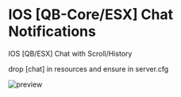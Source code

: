 # IOS [QB-Core/ESX] Chat Notifications
 IOS [QB/ESX] Chat with Scroll/History

drop [chat] in resources and ensure in server.cfg

![preview](https://github.com/user-attachments/assets/1f53c60b-d7cb-4e91-9831-b7e60cc55c56)
